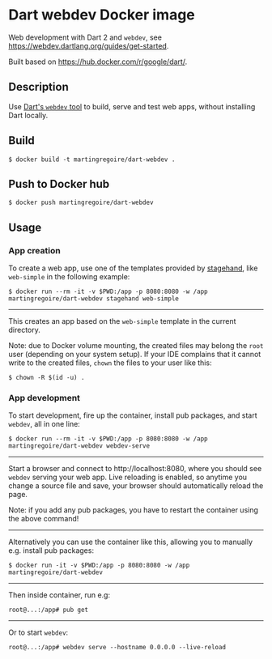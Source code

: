 # Dart webdev Docker image

Web development with Dart 2 and `webdev`, see https://webdev.dartlang.org/guides/get-started.

Built based on https://hub.docker.com/r/google/dart/.

## Description

Use [Dart's `webdev` tool](https://webdev.dartlang.org/tools/webdev) to build, serve and test web apps, without installing Dart locally.

## Build

```shell
$ docker build -t martingregoire/dart-webdev .
```

## Push to Docker hub
```shell
$ docker push martingregoire/dart-webdev
```

## Usage

### App creation

To create a web app, use one of the templates provided by [stagehand](https://pub.dartlang.org/packages/stagehand), like `web-simple` in the following example:

```shell
$ docker run --rm -it -v $PWD:/app -p 8080:8080 -w /app martingregoire/dart-webdev stagehand web-simple
```

---

This creates an app based on the `web-simple` template in the current directory.

Note: due to Docker volume mounting, the created files may belong the `root` user (depending on your system setup). If your IDE complains that it cannot write to the created files, `chown` the files to your user like this:

```shell
$ chown -R $(id -u) .
```

### App development

To start development, fire up the container, install pub packages, and start `webdev`, all in one line:

```shell
$ docker run --rm -it -v $PWD:/app -p 8080:8080 -w /app martingregoire/dart-webdev webdev-serve
```

---

Start a browser and connect to http://localhost:8080, where you should see `webdev` serving your web app. Live reloading is enabled, so anytime you change a source file and save, your browser should automatically reload the page.

Note: if you add any pub packages, you have to restart the container using the above command!

---

Alternatively you can use the container like this, allowing you to manually e.g. install pub packages:

```shell
$ docker run -it -v $PWD:/app -p 8080:8080 -w /app martingregoire/dart-webdev
```

---

Then inside container, run e.g:

```shell
root@...:/app# pub get
```

---

Or to start `webdev`:

```shell
root@...:/app# webdev serve --hostname 0.0.0.0 --live-reload
```
